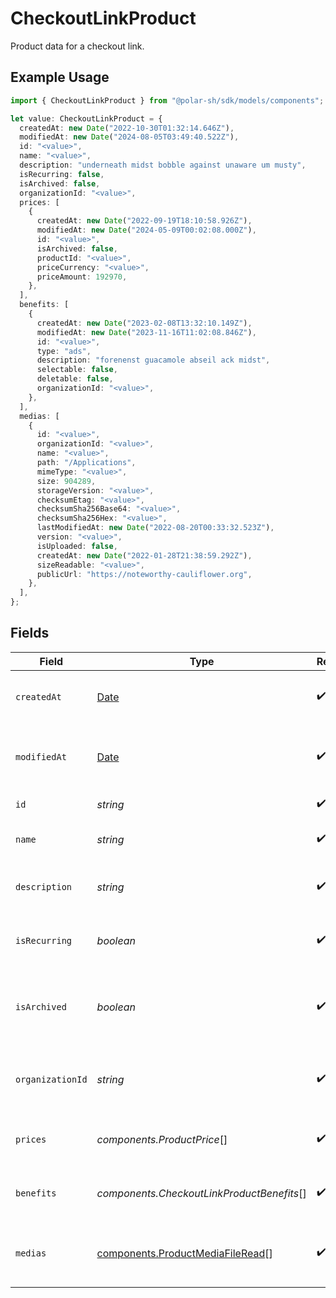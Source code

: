 # CheckoutLinkProduct

Product data for a checkout link.

## Example Usage

```typescript
import { CheckoutLinkProduct } from "@polar-sh/sdk/models/components";

let value: CheckoutLinkProduct = {
  createdAt: new Date("2022-10-30T01:32:14.646Z"),
  modifiedAt: new Date("2024-08-05T03:49:40.522Z"),
  id: "<value>",
  name: "<value>",
  description: "underneath midst bobble against unaware um musty",
  isRecurring: false,
  isArchived: false,
  organizationId: "<value>",
  prices: [
    {
      createdAt: new Date("2022-09-19T18:10:58.926Z"),
      modifiedAt: new Date("2024-05-09T00:02:08.000Z"),
      id: "<value>",
      isArchived: false,
      productId: "<value>",
      priceCurrency: "<value>",
      priceAmount: 192970,
    },
  ],
  benefits: [
    {
      createdAt: new Date("2023-02-08T13:32:10.149Z"),
      modifiedAt: new Date("2023-11-16T11:02:08.846Z"),
      id: "<value>",
      type: "ads",
      description: "forenenst guacamole abseil ack midst",
      selectable: false,
      deletable: false,
      organizationId: "<value>",
    },
  ],
  medias: [
    {
      id: "<value>",
      organizationId: "<value>",
      name: "<value>",
      path: "/Applications",
      mimeType: "<value>",
      size: 904289,
      storageVersion: "<value>",
      checksumEtag: "<value>",
      checksumSha256Base64: "<value>",
      checksumSha256Hex: "<value>",
      lastModifiedAt: new Date("2022-08-20T00:33:32.523Z"),
      version: "<value>",
      isUploaded: false,
      createdAt: new Date("2022-01-28T21:38:59.292Z"),
      sizeReadable: "<value>",
      publicUrl: "https://noteworthy-cauliflower.org",
    },
  ],
};
```

## Fields

| Field                                                                                         | Type                                                                                          | Required                                                                                      | Description                                                                                   |
| --------------------------------------------------------------------------------------------- | --------------------------------------------------------------------------------------------- | --------------------------------------------------------------------------------------------- | --------------------------------------------------------------------------------------------- |
| `createdAt`                                                                                   | [Date](https://developer.mozilla.org/en-US/docs/Web/JavaScript/Reference/Global_Objects/Date) | :heavy_check_mark:                                                                            | Creation timestamp of the object.                                                             |
| `modifiedAt`                                                                                  | [Date](https://developer.mozilla.org/en-US/docs/Web/JavaScript/Reference/Global_Objects/Date) | :heavy_check_mark:                                                                            | Last modification timestamp of the object.                                                    |
| `id`                                                                                          | *string*                                                                                      | :heavy_check_mark:                                                                            | The ID of the product.                                                                        |
| `name`                                                                                        | *string*                                                                                      | :heavy_check_mark:                                                                            | The name of the product.                                                                      |
| `description`                                                                                 | *string*                                                                                      | :heavy_check_mark:                                                                            | The description of the product.                                                               |
| `isRecurring`                                                                                 | *boolean*                                                                                     | :heavy_check_mark:                                                                            | Whether the product is a subscription tier.                                                   |
| `isArchived`                                                                                  | *boolean*                                                                                     | :heavy_check_mark:                                                                            | Whether the product is archived and no longer available.                                      |
| `organizationId`                                                                              | *string*                                                                                      | :heavy_check_mark:                                                                            | The ID of the organization owning the product.                                                |
| `prices`                                                                                      | *components.ProductPrice*[]                                                                   | :heavy_check_mark:                                                                            | List of prices for this product.                                                              |
| `benefits`                                                                                    | *components.CheckoutLinkProductBenefits*[]                                                    | :heavy_check_mark:                                                                            | List of benefits granted by the product.                                                      |
| `medias`                                                                                      | [components.ProductMediaFileRead](../../models/components/productmediafileread.md)[]          | :heavy_check_mark:                                                                            | List of medias associated to the product.                                                     |